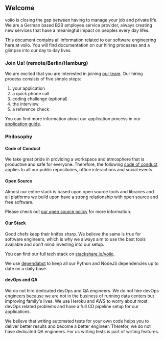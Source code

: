## Welcome

voiio is closing the gap between having to manage your job and private life.
We are a German based B2B employee service provider, always creating new services
that have a meaningful impact on peoples every day lifes.

This document contains all information related to our software engineering here at
voiio. You will find documentation on our hiring processes and a glimpse into our day to
day lives.

### Join Us! (remote/Berlin/Hamburg)

We are excited that you are interested in joining [our team](https://github.com/orgs/voiio/people).
Our hiring process consists of five simple steps:

1.  your application
2.  a quick phone call
3.  coding challenge (optional)
4.  the interview
5.  a reference check

You can find more information about our application process in our
[application guide](apply.md).

### Philosophy

<!--//

#### CTO's mission statement

```
I wanna be the very best
Like no one ever was
To merge them is my real test
To deploy them is my cause
I will travel across the land
Searching far and wide
Teach contributors to understand
The power that's inside
Pull-Requests! Gotta merge 'em all! (It's you and me)
I know it's my destiny
Pull-Requests! Oh you're my best friend
In a world we must defend
Pull-Requests! Gotta merge 'em all! (A heart so true)
Our courage will pull us through
You teach me and I'll teach you
Pull-Requests! Gotta merge 'em all (gotta merge'em all!)
Yeah!
Every challenge along the way
With courage I will face
I will battle every day
To claim my rightful place
Come with me
The time is right
There's no better team
Arm in arm we'll win the fight
It's always been our dream!
Pull-Requests! Gotta merge 'em all! (It's you and me)
I know it's my destiny
Pull-Requests! Oh you're my best friend
In a world we must defend
Pull-Requests! Gotta merge 'em all! (A heart so true)
Our courage will pull us through
You teach me and I'll teach you
Pull-Requests! Gotta merge'em all (gotta merge 'em all!)
Gotta merge'em all!
Gotta merge'em all!
Gotta merge'em all!
Yeah!
Pull-Requests! Gotta merge 'em all! (It's you and me)
I know it's my destiny
Pull-Requests! Oh you're my best friend
In a world we must defend
Pull-Requests! Gotta merge 'em all! (A heart so true)
Our courage will pull us through
You teach me and I'll teach you
Pull-Requests! Gotta merge'em all (gotta merge 'em all, Pull-Requests!)
```

//-->

#### Code of Conduct

We take great pride in providing a workspace and atmosphere that is productive and safe
for everyone. Therefore, the following [code of conduct](code_of_conduct.md) applies to
all our public repositories, office interactions and social events.   

#### Open Source

Almost our entire stack is based upon open source tools and libraries and all platforms
we build upon have a strong relationship with open source and free software.

Please check out [our open source policy](open_source.md) for more information.

#### Our Stack

Good chefs keep their knifes sharp. We believe the same is true for software engineers,
which is why we always aim to use the best tools available and don't mind investing into
our setup.

You can find our full tech stack on [stackshare.io/voiio](https://stackshare.io/voiio).

We use [dependabot](https://dependabot.com/) to keep all our Python and NodeJS
dependencies up to date on a daily base.

#### devOps and QA

We do not hire dedicated devOps and QA engineers. We do not hire devOps engineers
because we are not in the business of running data centers but improving family's lives.
We use Heroku and AWS to worry about most devOps related problems and have a full CD
pipeline setup for our applications.

We believe that writing automated tests for your own code helps you to deliver better
results and become a better engineer. Therefor, we do not have dedicated QA engineers.
For us writing tests is part of writing features.

